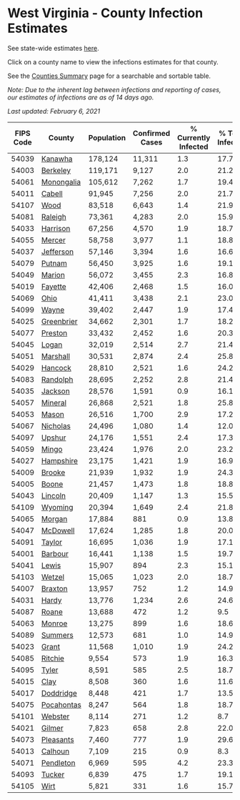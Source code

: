 # West Virginia - County Infection Estimates

See state-wide estimates [here](/infections/us-wv).

Click on a county name to view the infections estimates for that county.

See the [Counties Summary](/infections/summary-counties) page for a searchable and sortable table.

*Note: Due to the inherent lag between infections and reporting of cases, our estimates of infections are as of 14 days ago.*

*Last updated: February 6, 2021*

|   FIPS Code |                   County |   Population |   Confirmed Cases |   % Currently Infected |   % Total Infected |
|-------------|--------------------------|--------------|-------------------|------------------------|--------------------|
|       54039 |       [Kanawha](kanawha) |      178,124 |            11,311 |                    1.3 |               17.7 |
|       54003 |     [Berkeley](berkeley) |      119,171 |             9,127 |                    2.0 |               21.2 |
|       54061 | [Monongalia](monongalia) |      105,612 |             7,262 |                    1.7 |               19.4 |
|       54011 |         [Cabell](cabell) |       91,945 |             7,256 |                    2.0 |               21.7 |
|       54107 |             [Wood](wood) |       83,518 |             6,643 |                    1.4 |               21.9 |
|       54081 |       [Raleigh](raleigh) |       73,361 |             4,283 |                    2.0 |               15.9 |
|       54033 |     [Harrison](harrison) |       67,256 |             4,570 |                    1.9 |               18.7 |
|       54055 |         [Mercer](mercer) |       58,758 |             3,977 |                    1.1 |               18.8 |
|       54037 |   [Jefferson](jefferson) |       57,146 |             3,394 |                    1.6 |               16.6 |
|       54079 |         [Putnam](putnam) |       56,450 |             3,925 |                    1.6 |               19.1 |
|       54049 |         [Marion](marion) |       56,072 |             3,455 |                    2.3 |               16.8 |
|       54019 |       [Fayette](fayette) |       42,406 |             2,468 |                    1.5 |               16.0 |
|       54069 |             [Ohio](ohio) |       41,411 |             3,438 |                    2.1 |               23.0 |
|       54099 |           [Wayne](wayne) |       39,402 |             2,447 |                    1.9 |               17.4 |
|       54025 | [Greenbrier](greenbrier) |       34,662 |             2,301 |                    1.7 |               18.2 |
|       54077 |       [Preston](preston) |       33,432 |             2,452 |                    1.6 |               20.3 |
|       54045 |           [Logan](logan) |       32,019 |             2,514 |                    2.7 |               21.4 |
|       54051 |     [Marshall](marshall) |       30,531 |             2,874 |                    2.4 |               25.8 |
|       54029 |       [Hancock](hancock) |       28,810 |             2,521 |                    1.6 |               24.2 |
|       54083 |     [Randolph](randolph) |       28,695 |             2,252 |                    2.8 |               21.4 |
|       54035 |       [Jackson](jackson) |       28,576 |             1,591 |                    0.9 |               16.1 |
|       54057 |       [Mineral](mineral) |       26,868 |             2,521 |                    1.8 |               25.8 |
|       54053 |           [Mason](mason) |       26,516 |             1,700 |                    2.9 |               17.2 |
|       54067 |     [Nicholas](nicholas) |       24,496 |             1,080 |                    1.4 |               12.0 |
|       54097 |         [Upshur](upshur) |       24,176 |             1,551 |                    2.4 |               17.3 |
|       54059 |           [Mingo](mingo) |       23,424 |             1,976 |                    2.0 |               23.2 |
|       54027 |   [Hampshire](hampshire) |       23,175 |             1,421 |                    1.9 |               16.9 |
|       54009 |         [Brooke](brooke) |       21,939 |             1,932 |                    1.9 |               24.3 |
|       54005 |           [Boone](boone) |       21,457 |             1,473 |                    1.8 |               18.8 |
|       54043 |       [Lincoln](lincoln) |       20,409 |             1,147 |                    1.3 |               15.5 |
|       54109 |       [Wyoming](wyoming) |       20,394 |             1,649 |                    2.4 |               21.8 |
|       54065 |         [Morgan](morgan) |       17,884 |               881 |                    0.9 |               13.8 |
|       54047 |     [McDowell](mcdowell) |       17,624 |             1,285 |                    1.8 |               20.0 |
|       54091 |         [Taylor](taylor) |       16,695 |             1,036 |                    1.9 |               17.1 |
|       54001 |       [Barbour](barbour) |       16,441 |             1,138 |                    1.5 |               19.7 |
|       54041 |           [Lewis](lewis) |       15,907 |               894 |                    2.3 |               15.1 |
|       54103 |         [Wetzel](wetzel) |       15,065 |             1,023 |                    2.0 |               18.7 |
|       54007 |       [Braxton](braxton) |       13,957 |               752 |                    1.2 |               14.9 |
|       54031 |           [Hardy](hardy) |       13,776 |             1,234 |                    2.6 |               24.6 |
|       54087 |           [Roane](roane) |       13,688 |               472 |                    1.2 |                9.5 |
|       54063 |         [Monroe](monroe) |       13,275 |               899 |                    1.6 |               18.6 |
|       54089 |       [Summers](summers) |       12,573 |               681 |                    1.0 |               14.9 |
|       54023 |           [Grant](grant) |       11,568 |             1,010 |                    1.9 |               24.2 |
|       54085 |       [Ritchie](ritchie) |        9,554 |               573 |                    1.9 |               16.3 |
|       54095 |           [Tyler](tyler) |        8,591 |               585 |                    2.5 |               18.7 |
|       54015 |             [Clay](clay) |        8,508 |               360 |                    1.6 |               11.6 |
|       54017 |   [Doddridge](doddridge) |        8,448 |               421 |                    1.7 |               13.5 |
|       54075 | [Pocahontas](pocahontas) |        8,247 |               564 |                    1.8 |               18.7 |
|       54101 |       [Webster](webster) |        8,114 |               271 |                    1.2 |                8.7 |
|       54021 |         [Gilmer](gilmer) |        7,823 |               658 |                    2.8 |               22.0 |
|       54073 |   [Pleasants](pleasants) |        7,460 |               777 |                    1.9 |               29.6 |
|       54013 |       [Calhoun](calhoun) |        7,109 |               215 |                    0.9 |                8.3 |
|       54071 |   [Pendleton](pendleton) |        6,969 |               595 |                    4.2 |               23.3 |
|       54093 |         [Tucker](tucker) |        6,839 |               475 |                    1.7 |               19.1 |
|       54105 |             [Wirt](wirt) |        5,821 |               331 |                    1.6 |               15.7 |